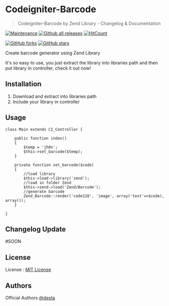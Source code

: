 # Codeigniter-Barcode


> Codeigniter-Barcode by Zend Library - Changelog & Documentation


[![Maintenance](https://img.shields.io/badge/Maintained%3F-yes-green.svg)](https://GitHub.com/desta88/Codeigniter-Barcode/graphs/commit-activity)
[![Github all releases](https://img.shields.io/github/downloads/desta88/Codeigniter-Barcode/total.svg)](https://GitHub.com/desta88/Codeigniter-Barcode/releases/)
[![HitCount](http://hits.dwyl.com/desta88/https://githubcom/desta88/Codeigniter-Barcode.svg)](http://hits.dwyl.com/desta88/https://githubcom/desta88/Codeigniter-Barcode)


[![GitHub forks](https://img.shields.io/github/forks/desta88/Codeigniter-Barcode.svg?style=social&label=Fork&maxAge=2592000)](https://GitHub.com/desta88/Codeigniter-Barcode/network/)
[![GitHub stars](https://img.shields.io/github/stars/desta88/Codeigniter-Barcode.svg?style=social&label=Star&maxAge=2592000)](https://GitHub.com/desta88/Codeigniter-Barcode/stargazers/)


Create barcode generator using Zend Library

It's so easy to use, you just extract the library into libraries path and then put library in controller, check it out now!




Installation
------------
1. Download and extract into libraries path<br>
2. Include your library in controller




Usage
------------
```
class Main extends CI_Controller {

	public function index()
	{
		$temp = 'jh0n';
		$this->set_barcode($temp);
	}
	
	private function set_barcode($code)
	{
		//load library
		$this->load->library('zend');
		//load in folder Zend
		$this->zend->load('Zend/Barcode');
		//generate barcode
		Zend_Barcode::render('code128', 'image', array('text'=>$code), array());
	}
	
}
```


Changelog Update 
----------------
#SOON




License
------------
License : [MIT License](http://opensource.org/licenses/mit-license.html)

Authors
------------
Official Authors [@desta](https://mdcreative.id/)
